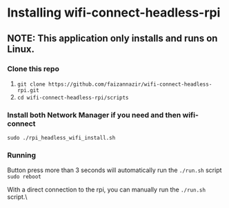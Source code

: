 # Installing wifi-connect-headless-rpi

## NOTE: This application only installs and runs on Linux.

### Clone this repo
1. `git clone https://github.com/faizannazir/wifi-connect-headless-rpi.git`
1. `cd wifi-connect-headless-rpi/scripts`

### Install both Network Manager if you need and then wifi-connect
`sudo ./rpi_headless_wifi_install.sh` 

### Running
Button press more than 3 seconds will automatically run the `./run.sh` script\
 `sudo reboot` 

With a direct connection to the rpi, you can manually run the `./run.sh` script.\

